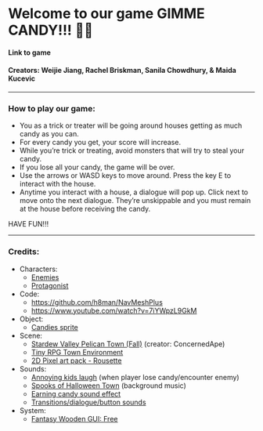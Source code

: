 # Welcome to our game GIMME CANDY!!! 🎃👻
#### Link to game        
#### Creators: Weijie Jiang, Rachel Briskman, Sanila Chowdhury, & Maida Kucevic 

-----
### How to play our game:
* You as a trick or treater will be going around houses getting as much candy as you can. 
* For every candy you get, your score will increase.
* While you’re trick or treating, avoid monsters that will try to steal your candy.
* If you lose all your candy, the game will be over.
* Use the arrows or WASD keys to move around. Press the key E to interact with the house. 
* Anytime you interact with a house, a dialogue will pop up. Click next to move onto the next dialogue. They’re unskippable and you must remain at the house before receiving the candy.

HAVE FUN!!!

-----
### Credits:
* Characters:
  * [Enemies](https://elv-games.itch.io/free-retro-game-world-sprites)
  * [Protagonist](https://penzilla.itch.io/hooded-protagonist)
* Code:
  * https://github.com/h8man/NavMeshPlus
  * https://www.youtube.com/watch?v=7iYWpzL9GkM
* Object:
  * [Candies sprite](https://assetstore.unity.com/packages/2d/gui/icons/candies-sprite-118616)
* Scene:
  * [Stardew Valley Pelican Town (Fall)](https://www.spriters-resource.com/pc_computer/stardewvalley/sheet/88626/) (creator: ConcernedApe)
  * [Tiny RPG Town Environment](https://assetstore.unity.com/packages/2d/environments/tiny-rpg-town-environment-88293)
  * [2D Pixel art pack - Rousette](https://assetstore.unity.com/packages/2d/characters/2d-pixel-art-pack-rousette-167698)
* Sounds:
  * [Annoying kids laugh](https://www.youtube.com/watch?v=59hvBxukCdI) (when player lose candy/encounter enemy)
  * [Spooks of Halloween Town](https://www.youtube.com/watch?v=GDNumrX5HME) (background music)
  * [Earning candy sound effect](https://themushroomkingdom.net/media/sm64/wav#google_vignette)
  * [Transitions/dialogue/button sounds](https://assetstore.unity.com/packages/audio/sound-fx/free-casual-game-sfx-pack-54116)
* System:
  * [Fantasy Wooden GUI: Free](https://assetstore.unity.com/packages/2d/gui/fantasy-wooden-gui-free-103811)
